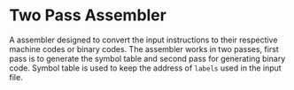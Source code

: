 # Two Pass Assembler
A assembler designed to convert the input instructions to their respective machine codes or binary codes.
The assembler works in two passes, first pass is to generate the symbol table and second pass for generating binary code. Symbol table is used to keep the address of `labels` used in the input file.
